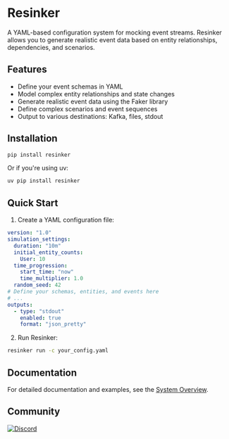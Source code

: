 # Resinker

A YAML-based configuration system for mocking event streams. Resinker allows you to generate realistic event data based on entity relationships, dependencies, and scenarios.

## Features

- Define your event schemas in YAML
- Model complex entity relationships and state changes
- Generate realistic event data using the Faker library
- Define complex scenarios and event sequences
- Output to various destinations: Kafka, files, stdout

## Installation

```bash
pip install resinker
```

Or if you're using uv:

```bash
uv pip install resinker
```

## Quick Start

1. Create a YAML configuration file:

```yaml
version: "1.0"
simulation_settings:
  duration: "10m"
  initial_entity_counts:
    User: 10
  time_progression:
    start_time: "now"
    time_multiplier: 1.0
  random_seed: 42
# Define your schemas, entities, and events here
# ...
outputs:
  - type: "stdout"
    enabled: true
    format: "json_pretty"
```

2. Run Resinker:

```bash
resinker run -c your_config.yaml
```

## Documentation

For detailed documentation and examples, see the [System Overview](System_Overview.md).

## Community

[![Discord](https://img.shields.io/discord/1375892790713647254?label=Discord&logo=discord&logoColor=green&color=7289DA)](https://discord.gg/Sys6MWaX)

